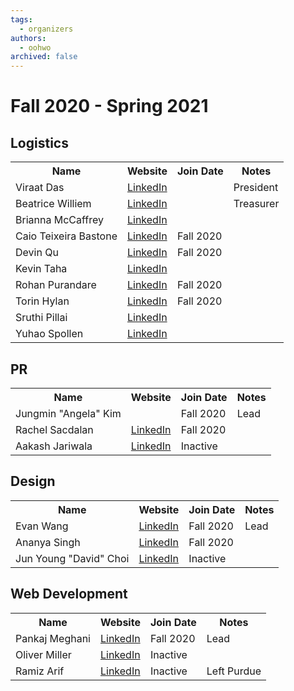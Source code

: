 ```yaml
---
tags:
  - organizers
authors:
  - oohwo
archived: false
---
```

# Fall 2020 - Spring 2021

## Logistics
<table>
    <tr>
        <th>Name</th>
        <th>Website</th>
        <th>Join Date</td>
        <th>Notes</td>
    </tr>
    <tr>
        <td>Viraat Das</td>
        <td><a href="https://www.linkedin.com/in/viraatdas/">LinkedIn</a></td>
        <td></td>
        <td>President</td>
    </tr>
    <tr>
        <td>Beatrice Williem</td>
        <td><a href="https://www.linkedin.com/in/beatricewilliem/">LinkedIn</a></td>
        <td></td>
        <td>Treasurer</td>
    </tr>
    <tr>
        <td>Brianna McCaffrey</td>
        <td><a href="https://www.linkedin.com/in/brianna-mccaffrey/">LinkedIn</a></td>
        <td></td>
        <td></td>
    </tr>
    <tr>
        <td>Caio Teixeira Bastone</td>
        <td><a href="https://www.linkedin.com/in/cbastone/">LinkedIn</a></td>
        <td>Fall 2020</td>
        <td></td>
    </tr>
    <tr>
        <td>Devin Qu</td>
        <td><a href="https://www.linkedin.com/in/devinqu/">LinkedIn</a></td>
        <td>Fall 2020</td>
        <td></td>
    </tr>
    <tr>
        <td>Kevin Taha</td>
        <td><a href="https://www.linkedin.com/in/kevintaha/">LinkedIn</a></td>
        <td></td>
        <td></td>
    </tr>
    <tr>
        <td>Rohan Purandare</td>
        <td><a href="https://www.linkedin.com/in/rohanpurandare/">LinkedIn</a></td>
        <td>Fall 2020</td>
        <td></td>
    </tr>
    <tr>
        <td>Torin Hylan</td>
        <td><a href="https://www.linkedin.com/in/torin-hylan/">LinkedIn</a></td>
        <td>Fall 2020</td>
        <td></td>
    </tr>
    <tr>
        <td>Sruthi Pillai</td>
        <td><a href="https://www.linkedin.com/in/sruthiravipillai/">LinkedIn</a></td>
        <td></td>
        <td></td>
    </tr>
    <tr>
        <td>Yuhao Spollen</td>
        <td><a href="https://www.linkedin.com/in/yspollen/">LinkedIn</a></td>
        <td></td>
        <td></td>
    </tr>
</table>

## PR
<table>
    <tr>
        <th>Name</th>
        <th>Website</th>
        <th>Join Date</td>
        <th>Notes</td>
    </tr>
    <tr>
        <td>Jungmin &quot;Angela&quot; Kim</td>
        <td></td>
        <td>Fall 2020</td>
        <td>Lead</td>
    </tr>
    <tr>
        <td>Rachel Sacdalan</td>
        <td><a href="https://www.linkedin.com/in/rsacdalan02/">LinkedIn</a></td>
        <td>Fall 2020</td>
        <td></td>
    </tr>
    <tr>
        <td>Aakash Jariwala</td>
        <td><a href="https://www.linkedin.com/in/aakash-jariwala/">LinkedIn</a></td>
        <td>Inactive</td>
        <td></td>
    </tr>
</table>

## Design
<table>
    <tr>
        <th>Name</th>
        <th>Website</th>
        <th>Join Date</td>
        <th>Notes</td>
    </tr>
    <tr>
        <td>Evan Wang</td>
        <td><a href="https://www.linkedin.com/in/wangej/">LinkedIn</a></td>
        <td>Fall 2020</td>
        <td>Lead</td>
    </tr>
    <tr>
        <td>Ananya Singh</td>
        <td><a href="https://www.linkedin.com/in/imananyasingh/">LinkedIn</a></td>
        <td>Fall 2020</td>
        <td></td>
    </tr>
    <tr>
        <td>Jun Young &quot;David&quot; Choi</td>
        <td><a href="https://www.linkedin.com/in/david-choi-03524419a/">LinkedIn</a></td>
        <td>Inactive</td>
        <td></td>
    </tr>
</table>

## Web Development
<table>
    <tr>
        <th>Name</th>
        <th>Website</th>
        <th>Join Date</td>
        <th>Notes</td>
    </tr>
    <tr>
        <td>Pankaj Meghani</td>
        <td><a href="https://www.linkedin.com/in/pankaj-meghani/">LinkedIn</a></td>
        <td>Fall 2020</td>
        <td>Lead</td>
    </tr>
    <tr>
        <td>Oliver Miller</td>
        <td><a href="https://www.linkedin.com/in/ohmiller/">LinkedIn</a></td>
        <td>Inactive</td>
        <td></td>
    </tr>
    <tr>
        <td>Ramiz Arif</td>
        <td><a href="https://www.linkedin.com/in/ramiz-arif-468a38212/">LinkedIn</a></td>
        <td>Inactive</td>
        <td>Left Purdue</td>
    </tr>
</table>